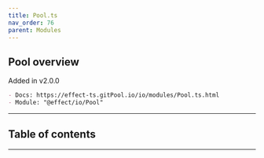 ```yaml
---
title: Pool.ts
nav_order: 76
parent: Modules
---
```


## Pool overview

Added in v2.0.0

```md
- Docs: https://effect-ts.gitPool.io/io/modules/Pool.ts.html
- Module: "@effect/io/Pool"
```

---

<h2 class="text-delta">Table of contents</h2>

---
